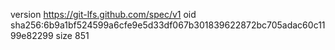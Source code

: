 version https://git-lfs.github.com/spec/v1
oid sha256:6b9a1bf524599a6cfe9e5d33df067b301839622872bc705adac60c1199e82299
size 851
